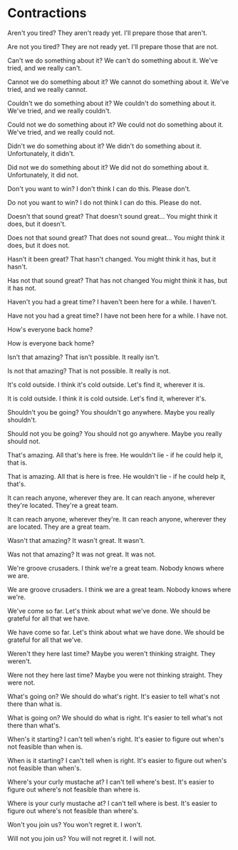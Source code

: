 # Contractions

<!-- aren't -->
  <!-- Should pass -->
  Aren't you tired?
  They aren't ready yet.
  I'll prepare those that aren't.
  <!-- Should fail -->
  Are not you tired?
  They are not ready yet.
  I'll prepare those that are not.
<!-- can't -->
  <!-- Should pass -->
  Can't we do something about it?
  We can't do something about it.
  We've tried, and we really can't.
  <!-- Should fail -->
  Cannot we do something about it?
  We cannot do something about it.
  We've tried, and we really cannot.
<!-- couldn't -->
  <!-- Should pass -->
  Couldn't we do something about it?
  We couldn't do something about it.
  We've tried, and we really couldn't.
  <!-- Should fail -->
  Could not we do something about it?
  We could not do something about it.
  We've tried, and we really could not.
<!-- didn't -->
  <!-- Should pass -->
  Didn't we do something about it?
  We didn't do something about it.
  Unfortunately, it didn't.
  <!-- Should fail -->
  Did not we do something about it?
  We did not do something about it.
  Unfortunately, it did not.
<!-- don't -->
  <!-- Should pass -->
  Don't you want to win?
  I don't think I can do this.
  Please don't.
  <!-- Should fail -->
  Do not you want to win?
  I do not think I can do this.
  Please do not.
<!-- doesn't -->
  <!-- Should pass -->
  Doesn't that sound great?
  That doesn't sound great...
  You might think it does, but it doesn't.
  <!-- Should fail -->
  Does not that sound great?
  That does not sound great...
  You might think it does, but it does not.
<!-- hasn't -->
  <!-- Should pass -->
  Hasn't it been great?
  That hasn't changed.
  You might think it has, but it hasn't.
  <!-- Should fail -->
  Has not that sound great?
  That has not changed
  You might think it has, but it has not.
<!-- haven't -->
  <!-- Should pass -->
  Haven't you had a great time?
  I haven't been here for a while.
  I haven't.
  <!-- Should fail -->
  Have not you had a great time?
  I have not been here for a while.
  I have not.
<!-- how's -->
  <!-- Should pass -->
  How's everyone back home?
  <!-- Should fail -->
  How is everyone back home?
<!-- isn't -->
  <!-- Should pass -->
  Isn't that amazing?
  That isn't possible.
  It really isn't.
  <!-- Should fail -->
  Is not that amazing?
  That is not possible.
  It really is not.
<!-- it's -->
  <!-- Should pass -->
  It's cold outside.
  I think it's cold outside.
  Let's find it, wherever it is.
  <!-- Should fail -->
  It is cold outside.
  I think it is cold outside.
  Let's find it, wherever it's. <!-- TODO -->
<!-- shouldn't -->
  <!-- Should pass -->
  Shouldn't you be going?
  You shouldn't go anywhere.
  Maybe you really shouldn't.
  <!-- Should fail -->
  Should not you be going?
  You should not go anywhere.
  Maybe you really should not.
<!-- that's -->
  <!-- Should pass -->
  That's amazing.
  All that's here is free.
  He wouldn't lie - if he could help it, that is.
  <!-- Should fail -->
  That is amazing.
  All that is here is free.
  He wouldn't lie - if he could help it, that's. <!-- TODO -->
<!-- they're -->
  <!-- Should pass -->
  It can reach anyone, wherever they are.
  It can reach anyone, wherever they're located.
  They're a great team.
  <!-- Should fail -->
  It can reach anyone, wherever they're.
  It can reach anyone, wherever they are located.
  They are a great team.
<!-- wasn't -->
  <!-- Should pass -->
  Wasn't that amazing?
  It wasn't great.
  It wasn't.
  <!-- Should fail -->
  Was not that amazing?
  It was not great.
  It was not.
<!-- we're -->
  <!-- Should pass -->
  We're groove crusaders.
  I think we're a great team.
  Nobody knows where we are.
  <!-- Should fail -->
  We are groove crusaders.
  I think we are a great team.
  Nobody knows where we're. <!-- TODO -->
<!-- we've -->
  <!-- Should pass -->
  We've come so far.
  Let's think about what we've done.
  We should be grateful for all that we have.
  <!-- Should fail -->
  We have come so far.
  Let's think about what we have done.
  We should be grateful for all that we've. <!-- TODO -->
<!-- weren't -->
  <!-- Should pass -->
  Weren't they here last time?
  Maybe you weren't thinking straight.
  They weren't.
  <!-- Should fail -->
  Were not they here last time?
  Maybe you were not thinking straight.
  They were not.
<!-- what's -->
  <!-- Should pass -->
  What's going on?
  We should do what's right.
  It's easier to tell what's not there than what is.
  <!-- Should fail -->
  What is going on?
  We should do what is right.
  It's easier to tell what's not there than what's.
<!-- when's -->
  <!-- Should pass -->
  When's it starting?
  I can't tell when's right.
  It's easier to figure out when's not feasible than when is.
  <!-- Should fail -->
  When is it starting?
  I can't tell when is right.
  It's easier to figure out when's not feasible than when's.
<!-- where's -->
  <!-- Should pass -->
  Where's your curly mustache at?
  I can't tell where's best.
  It's easier to figure out where's not feasible than where is.
  <!-- Should fail -->
  Where is your curly mustache at?
  I can't tell where is best.
  It's easier to figure out where's not feasible than where's.
<!-- won't -->
  <!-- Should pass -->
  Won't you join us?
  You won't regret it.
  I won't.
  <!-- Should fail -->
  Will not you join us?
  You will not regret it.
  I will not.
